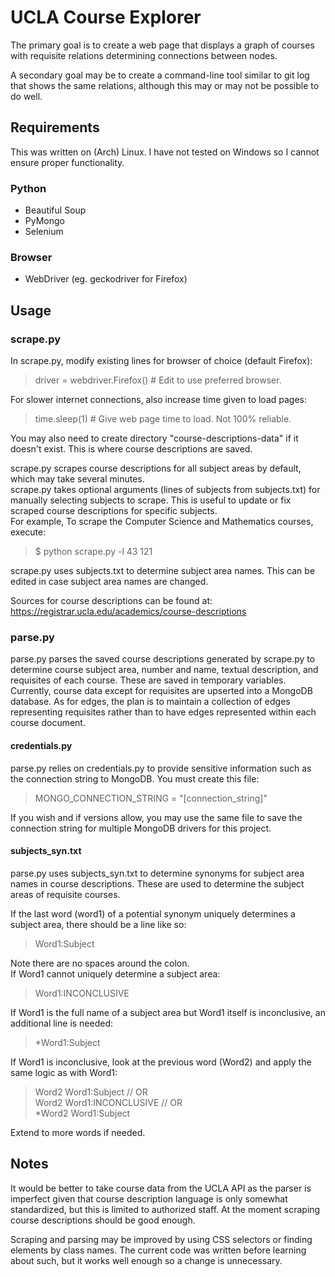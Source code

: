 # UCLA Course Explorer
The primary goal is to create a web page that displays a graph of courses with requisite relations determining connections between nodes.

A secondary goal may be to create a command-line tool similar to git log that shows the same relations, although this may or may not be possible to do well.
## Requirements
This was written on (Arch) Linux. I have not tested on Windows so I cannot ensure proper functionality.

### Python
* Beautiful Soup
* PyMongo
* Selenium

### Browser
* WebDriver (eg. geckodriver for Firefox)

## Usage
### scrape.py
In scrape.py, modify existing lines for browser of choice (default Firefox):
> driver = webdriver.Firefox() # Edit to use preferred browser.

For slower internet connections, also increase time given to load pages:
> time.sleep(1) # Give web page time to load. Not 100% reliable.

You may also need to create directory "course-descriptions-data" if it doesn't exist. This is where course descriptions are saved.

scrape.py scrapes course descriptions for all subject areas by default, which may take several minutes.  
scrape.py takes optional arguments (lines of subjects from subjects.txt) for manually selecting subjects to scrape. This is useful to update or fix scraped course descriptions for specific subjects.  
For example, To scrape the Computer Science and Mathematics courses, execute:
> $ python scrape.py -l 43 121

scrape.py uses subjects.txt to determine subject area names. This can be edited in case subject area names are changed.

Sources for course descriptions can be found at:
https://registrar.ucla.edu/academics/course-descriptions
### parse.py
parse.py parses the saved course descriptions generated by scrape.py to determine course subject area, number and name, textual description, and requisites of each course. These are saved in temporary variables. Currently, course data except for requisites are upserted into a MongoDB database. As for edges, the plan is to maintain a collection of edges representing requisites rather than to have edges represented within each course document.

#### credentials.py
parse.py relies on credentials.py to provide sensitive information such as the connection string to MongoDB. You must create this file:
> MONGO_CONNECTION_STRING = "[connection_string]"

If you wish and if versions allow, you may use the same file to save the connection string for multiple MongoDB drivers for this project.

#### subjects_syn.txt
parse.py uses subjects_syn.txt to determine synonyms for subject area names in course descriptions. These are used to determine the subject areas of requisite courses.

If the last word (word1) of a potential synonym uniquely determines a subject area, there should be a line like so:
> Word1:Subject

Note there are no spaces around the colon.  
If Word1 cannot uniquely determine a subject area:
> Word1:INCONCLUSIVE

If Word1 is the full name of a subject area but Word1 itself is inconclusive, an additional line is needed:
> *Word1:Subject

If Word1 is inconclusive, look at the previous word (Word2) and apply the same logic as with Word1:
> Word2 Word1:Subject // OR  
> Word2 Word1:INCONCLUSIVE // OR  
> *Word2 Word1:Subject

Extend to more words if needed.

## Notes
It would be better to take course data from the UCLA API as the parser is imperfect given that course description language is only somewhat standardized, but this is limited to authorized staff. At the moment scraping course descriptions should be good enough.

Scraping and parsing may be improved by using CSS selectors or finding elements by class names. The current code was written before learning about such, but it works well enough so a change is unnecessary.
